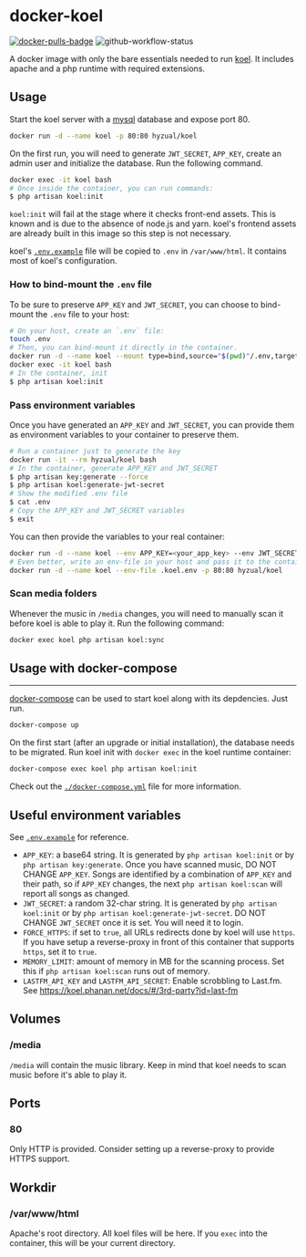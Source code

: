 docker-koel
===========

[![docker-pulls-badge]][docker-hub] ![github-workflow-status]

A docker image with only the bare essentials needed to run [koel]. It includes
apache and a php runtime with required extensions.

## Usage

Start the koel server with a [mysql] database and expose port 80.

```bash
docker run -d --name koel -p 80:80 hyzual/koel
```

On the first run, you will need to generate `JWT_SECRET`, `APP_KEY`, create an admin user and initialize the database. Run the following command.

```bash
docker exec -it koel bash
# Once inside the container, you can run commands:
$ php artisan koel:init
```

`koel:init` will fail at the stage where it checks front-end assets. This is known and is due to the absence of node.js and yarn. koel's frontend assets are already built in this image so this step is not necessary.

koel's [`.env.example`][koel-env-example] file will be copied to `.env` in `/var/www/html`. It contains most of koel's configuration.

### How to bind-mount the `.env` file

To be sure to preserve `APP_KEY` and `JWT_SECRET`, you can choose to bind-mount the `.env` file to your host:

```bash
# On your host, create an `.env` file:
touch .env
# Then, you can bind-mount it directly in the container.
docker run -d --name koel --mount type=bind,source="$(pwd)"/.env,target=/var/www/html/.env hyzual/koel
docker exec -it koel bash
# In the container, init
$ php artisan koel:init
```

### Pass environment variables

Once you have generated an `APP_KEY` and `JWT_SECRET`, you can provide them as environment variables to your container to preserve them.

```bash
# Run a container just to generate the key
docker run -it --rm hyzual/koel bash
# In the container, generate APP_KEY and JWT_SECRET
$ php artisan key:generate --force
$ php artisan koel:generate-jwt-secret
# Show the modified .env file
$ cat .env
# Copy the APP_KEY and JWT_SECRET variables
$ exit
```

You can then provide the variables to your real container:

```bash
docker run -d --name koel --env APP_KEY=<your_app_key> --env JWT_SECRET=<your_secret> -p 80:80 hyzual/koel
# Even better, write an env-file in your host and pass it to the container
docker run -d --name koel --env-file .koel.env -p 80:80 hyzual/koel
```

### Scan media folders

Whenever the music in `/media` changes, you will need to manually scan it before
koel is able to play it. Run the following command:

```bash
docker exec koel php artisan koel:sync
```

## Usage with docker-compose
-------

[docker-compose] can be used to start koel along with its depdencies. Just run.

```bash
docker-compose up
```

On the first start (after an upgrade or initial installation), the database
needs to be migrated. Run koel init with `docker exec` in the koel runtime
container:

```bash
docker-compose exec koel php artisan koel:init
```

Check out the [`./docker-compose.yml`][compose] file for more information.

## Useful environment variables

See [`.env.example`][koel-env-example] for reference.

- `APP_KEY`: a base64 string. It is generated by `php artisan koel:init` or by `php artisan key:generate`. Once you have scanned music, DO NOT CHANGE `APP_KEY`. Songs are identified by a combination of `APP_KEY` and their path, so if `APP_KEY` changes, the next `php artisan koel:scan` will report all songs as changed.
- `JWT_SECRET`: a random 32-char string. It is generated by `php artisan koel:init` or by `php artisan koel:generate-jwt-secret`. DO NOT CHANGE `JWT_SECRET` once it is set. You will need it to login.
- `FORCE_HTTPS`: if set to `true`, all URLs redirects done by koel will use `https`. If you have setup a reverse-proxy in front of this container that supports `https`, set it to `true`.
- `MEMORY_LIMIT`: amount of memory in MB for the scanning process. Set this if `php artisan koel:scan` runs out of memory.
- `LASTFM_API_KEY` and `LASTFM_API_SECRET`: Enable scrobbling to Last.fm. See https://koel.phanan.net/docs/#/3rd-party?id=last-fm

## Volumes

### /media

`/media` will contain the music library. Keep in mind that koel needs to
scan music before it's able to play it.

## Ports

### 80

Only HTTP is provided. Consider setting up a reverse-proxy to provide HTTPS support.

## Workdir

### /var/www/html

Apache's root directory. All koel files will be here. If you `exec` into the container, this will be your current directory.

[koel-env-example]: https://github.com/phanan/koel/blob/v4.1.1/.env.example
[koel]: https://koel.phanan.net/
[compose]: ./docker-compose.yml
[mysql]: https://hub.docker.com/r/mysql/mysql-server
[docker-compose]: https://docs.docker.com/compose/

[github-workflow-status]: <https://img.shields.io/github/workflow/status/hyzual/docker-koel/Docker Image CI>
[docker-pulls-badge]: <https://img.shields.io/docker/pulls/hyzual/koel>
[docker-hub]: https://hub.docker.com/r/hyzual/koel
